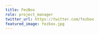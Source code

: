 ```yaml
---
title: FezBox
role: project_manager
twitter_url: https://twitter.com/fezbox
featured_image: fezbox.jpg
---
```

